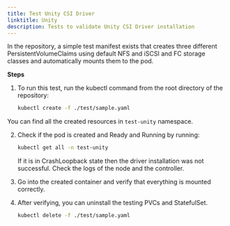 ```yaml
---
title: Test Unity CSI Driver
linktitle: Unity
description: Tests to validate Unity CSI Driver installation
---
```


In the repository, a simple test manifest exists that creates three different PersistentVolumeClaims using default NFS and iSCSI and FC storage classes and automatically mounts them to the pod.

**Steps**

1. To run this test, run the kubectl command from the root directory of the repository:
   ```bash
   kubectl create -f ./test/sample.yaml
   ```
You can find all the created resources in `test-unity` namespace.

2. Check if the pod is created and Ready and Running by running:
   ```bash
   kubectl get all -n test-unity
   ```
   If it is in CrashLoopback state then the driver installation was not successful. Check the logs of the node and the controller.

3. Go into the created container and verify that everything is mounted correctly.

4. After verifying, you can uninstall the testing PVCs and StatefulSet.
   ```bash
   kubectl delete -f ./test/sample.yaml
   ```
